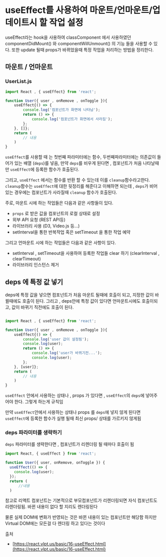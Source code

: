 # useEffect를 사용하여 마운트/언마운트/업데이트시 할 작업 설정

useEffect라는 hook을 사용하여 classComponent 에서 사용하였던 componentDidMount() 와 componentWillUnmount() 의 기능 들을 사용할 수 있다.
또한 update 될때 props가 바뀌었을때 특정 작업을 처리하는 방법을 정리한다.

## 마운트 / 언마운트

### UserList.js


```js
import React , { useEffect} from 'react';

function User({ user , onRemove , onToggle }){
    useEffect{() => {
        console.log('컴포넌트가 화면에 나타남');
        return () => {
            console.log('컴포넌트가 화면에서 사라짐');
        };
    }, []};
    return (
        // 내용
    )
}


```

`useEffect`를 사용할 때 는 첫번째 파라미터에는 함수, 두번째파라미터에는 의존값이 들어가 있는 배열 (`deps`)를 넣음, 만약 `deps`를 비우게 된다면 , 컴포넌트가 처음 나타날때만 `useEffect`에 등록한 함수가 호출된다.

그리고, `useEffect` 에서는 함수를 반환 할 수 있는데 이를 `cleanup`함수라고한다. `cleanup`함수는 `useEffect`에 대한 뒷정리를 해준다고 이해하면 되는데 , `deps`가 비어있는 경우에는 컴포넌트가 사라질때 `cleanup` 함수가 호출된다. 

주로, 마운트 시에 하는 작업들은 다음과 같은 사항들이 있다.

+ `props` 로 받은 값을 컴포넌트의 로컬 상태로 설정
+ 외부 API 요청 (REST API등)
+ 라이브러리 사용 (D3, Video.js 등...)
+ setInterval을 통한 반복작업 혹은 setTimeout 을 통한 작업 예약

그리고 언마운트 시에 하는 작업들은 다음과 같은 사항이 있다.

+ setInterval , setTimeout을 사용하여 등록한 작업들 clear 하기 (clearInterval , clearTimeout)
+ 라이브러리 인스턴스 제거


## deps 에 특정 값 넣기

deps에 특정 값을 넣으면 컴포넌트가 처음 마운트 될때에 호출이 되고, 지정한 값이 바뀔때에도 호출이 된다. 그리고 , deps안에 특정 값이 있다면 언마운트시에도 호출이되고, 값이 바뀌기 직전에도 호출이 된다. 


```js

import React , { useEffect} from 'react';

function User({ user , onRemove , onToggle }){
    useEffect{() => {
        console.log('user 값이 설정됨');
        console.log(user);
        return () => {
            console.log('user가 바뀌기전...');
            console.log(user);
        };
    }, [user]};
    return (
        // 내용
    )
}

```

`useEffect` 안에서 사용하는 상태나 , props 가 있다면 , `useEffect`의 `deps`에 넣어주어야 한다. 그렇게 하는게 규칙임

만약 `useEffect`안에서 사용하는 상태나 props 를 `deps`에 넣지 않게 된다면 `useEffect`에 등록한 함수가 실행 될때 최신 props/ 상태를 가르키지 않게됨

### deps 파라미터를 생략하기

`deps` 파라미터를 생략한다면 , 컴포넌트가 리렌더링 될 때마다 호출이 됨 

```js
import React, { useEffect } from 'react';

function User({ user, onRemove, onToggle }) {
  useEffect(() => {
    console.log(user);
  });
  return (
      //내용
  )

```

참고로 리액트 컴포넌트는 기본적으로 부모컴포넌트가 리렌더링되면 자식 컴포넌트도 리렌더링됨. 바뀐 내용이 없다 할 지리도 렌더링된다

물론 실제 DOM에 변화가 반영되는 것은 바뀐 내용이 있는 컴포넌트만 해당함 하지만 Virtual DOM에는 모든걸 다 렌더링 하고 있다는 것이다


출처
+ [https://react.vlpt.us/basic/16-useEffect.html](https://react.vlpt.us/basic/16-useEffect.html)